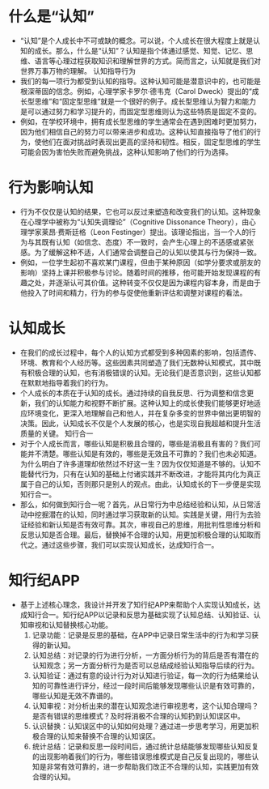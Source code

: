 # 什么是“认知”
- “认知”是个人成长中不可或缺的概念。可以说，个人成长在很大程度上就是认知的成长。那么，什么是“认知”？认知是指个体通过感觉、知觉、记忆、思维、语言等心理过程获取知识和理解世界的方式。简而言之，认知就是我们对世界万事万物的理解。
认知指导行为
- 我们的每一项行为都受到认知的指导。这种认知可能是潜意识中的，也可能是根深蒂固的信念。例如，心理学家卡罗尔·德韦克（Carol Dweck）提出的“成长型思维”和“固定型思维”就是一个很好的例子。成长型思维认为智力和能力是可以通过努力和学习提升的，而固定型思维则认为这些特质是固定不变的。
- 例如，在学校环境中，拥有成长型思维的学生通常会在遇到困难时更加努力，因为他们相信自己的努力可以带来进步和成功。这种认知直接指导了他们的行为，使他们在面对挑战时表现出更高的坚持和韧性。相反，固定型思维的学生可能会因为害怕失败而避免挑战，这种认知影响了他们的行为选择。

# 行为影响认知
- 行为不仅仅是认知的结果，它也可以反过来塑造和改变我们的认知。这种现象在心理学中被称为“认知失调理论”（Cognitive Dissonance Theory），由心理学家莱昂·费斯廷格（Leon Festinger）提出。该理论指出，当一个人的行为与其既有认知（如信念、态度）不一致时，会产生心理上的不适感或紧张感。为了缓解这种不适，人们通常会调整自己的认知以使其与行为保持一致。
- 例如，一位学生起初不喜欢某门课程，但由于某种原因（如学分要求或朋友的影响）坚持上课并积极参与讨论。随着时间的推移，他可能开始发现课程的有趣之处，并逐渐认可其价值。这种转变不仅仅是因为课程内容本身，而是由于他投入了时间和精力，行为的参与促使他重新评估和调整对课程的看法。

# 认知成长
- 在我们的成长过程中，每个人的认知方式都受到多种因素的影响，包括遗传、环境、教育和个人经历等。这些因素共同塑造了我们无数种认知模式，其中既有积极合理的认知，也有消极错误的认知。无论我们是否意识到，这些认知都在默默地指导着我们的行为。
- 个人成长的本质在于认知的成长。通过持续的自我反思、行为调整和信念更新，我们的认知能力和视野不断扩展。这种认知上的成长使我们能够更好地适应环境变化，更深入地理解自己和他人，并在复杂多变的世界中做出更明智的决策。因此，认知成长不仅是个人发展的核心，也是实现自我超越和提升生活质量的关键。
知行合一
- 对于个人成长而言，哪些认知是积极且合理的，哪些是消极且有害的？我们可能并不清楚。哪些认知是有效的，哪些是无效且不可靠的？我们也未必知道。为什么明白了许多道理却依然过不好这一生？因为仅仅知道是不够的。认知不能替代行为，只有在认知的基础上付诸实践并不断改进，才能将其内化为真正属于自己的认知，否则那只是别人的观点。由此，认知成长的下一步便是实现知行合一。
- 那么，如何做到知行合一呢？首先，从日常行为中总结经验和认知，从日常活动中挖掘潜在的认知，同时通过学习获取新的认知。实践是关键，用行为去验证经验和新认知是否有效可靠。其次，审视自己的思维，用批判性思维分析和反思认知是否合理。最后，替换掉不合理的认知，用更加积极合理的认知取而代之。通过这些步骤，我们可以实现认知成长，达成知行合一。

# 知行纪APP
- 基于上述核心理念，我设计并开发了知行纪APP来帮助个人实现认知成长，达成知行合一。知行纪APP以记录和反思为基础实现了认知总结、认知验证、认知审视和认知替换核心功能。
  1. 记录功能：记录是反思的基础，在APP中记录日常生活中的行为和学习获得的新认知。
  2. 认知总结：对记录的行为进行分析，一方面分析行为的背后是否有潜在的认知观念；另一方面分析行为是否可以总结成经验认知指导后续的行为。
  3. 认知验证：通过有意的设计行为对认知进行验证，每一次的行为结果给认知的可靠性进行评分，经过一段时间后能够发现哪些认识是有效可靠的，哪些认知是无效不靠谱的。
  4. 认知审视：对分析出来的潜在认知观念进行审视思考，这个认知合理吗？是否有错误的思维模式？及时将消极不合理的认知扔到认知误区中。
  5. 认识替换：认知误区中的认知如何处理？通过进一步思考学习，用更加积极合理的认知来替换不合理的认知误区。
  6. 统计总结：记录和反思一段时间后，通过统计总结能够发现哪些认知反复的出现影响着我们的行为，哪些错误思维模式是自己反复出现的，哪些认知是非常有效可靠的，进一步帮助我们改正不合理的认知，实践更加有效合理的认知。